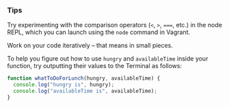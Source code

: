 ### Tips

Try experimenting with the comparison operators (`<`, `>`, `===`, etc.) in the node REPL, which you can launch using the `node` command in Vagrant.

Work on your code iteratively – that means in small pieces. 

To help you figure out how to use `hungry` and `availableTime` inside your function, try outputting their values to the Terminal as follows: 

``` javascript
function whatToDoForLunch(hungry, availableTime) {
  console.log("hungry is", hungry);
  console.log("availableTime is", availableTime);
} 
```